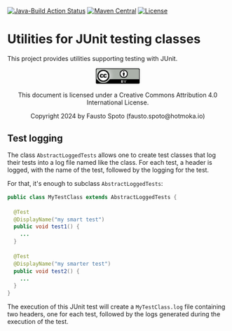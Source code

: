 [![Java-Build Action Status](https://github.com/Hotmoka/io-hotmoka-testing/actions/workflows/java_build.yml/badge.svg)](https://github.com/Hotmoka/io-hotmoka-testing/actions)
[![Maven Central](https://img.shields.io/maven-central/v/io.hotmoka.testing/io-hotmoka-testing.svg?label=Maven%20Central)](https://central.sonatype.com/search?smo=true&q=g:io.hotmoka.testing)
[![License](https://img.shields.io/badge/License-Apache%202.0-blue.svg)](http://www.apache.org/licenses/LICENSE-2.0.html)

# Utilities for JUnit testing classes

This project provides utilities supporting testing with JUnit.

<p align="center"><img width="100" src="pics/CC_license.png" alt="This documentation is licensed under a Creative Commons Attribution 4.0 Internat
ional License"></p><p align="center">This document is licensed under a Creative Commons Attribution 4.0 International License.</p>

<p align="center">Copyright 2024 by Fausto Spoto (fausto.spoto@hotmoka.io)</p>

## Test logging

The class `AbstractLoggedTests` allows one to create test classes that log
their tests into a log file named like the class. For each test, a header is logged, with the
name of the test, followed by the logging for the test.

For that, it's enough to subclass `AbstractLoggedTests`:

```java
public class MyTestClass extends AbstractLoggedTests {

  @Test
  @DisplayName("my smart test")
  public void test1() {
    ...
  }

  @Test
  @DisplayName("my smarter test")
  public void test2() {
    ...
  }
}
```

The execution of this JUnit test will create a `MyTestClass.log` file containing two headers, one
for each test, followed by the logs generated during the execution of the test.